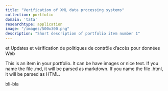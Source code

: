 ```yaml
---
title: "Verification of XML data processing systems"
collection: portfolio
domain: 'tata'
researchtype: application
image: "/images/500x300.png"
description: "Short description of portfolio item number 1"
---
```


et Updates et vérification de politiques de contrôle d’accès pour données Web

This is an item in your portfolio. It can be have images or nice text. If you name the file .md, it will be parsed as markdown. If you name the file .html, it will be parsed as HTML. 

bli-bla

